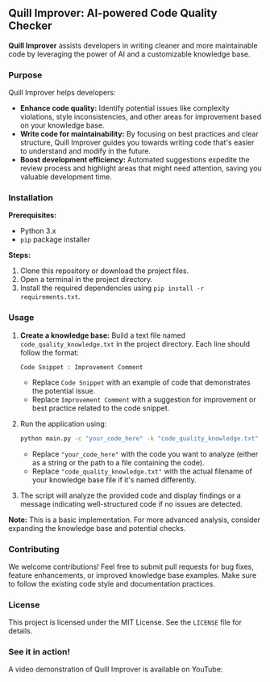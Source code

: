 ## Quill Improver: AI-powered Code Quality Checker

**Quill Improver** assists developers in writing cleaner and more maintainable code by leveraging the power of AI and a customizable knowledge base.

### Purpose

Quill Improver helps developers:

- **Enhance code quality:** Identify potential issues like complexity violations, style inconsistencies, and other areas for improvement based on your knowledge base.
- **Write code for maintainability:** By focusing on best practices and clear structure, Quill Improver guides you towards writing code that's easier to understand and modify in the future.
- **Boost development efficiency:** Automated suggestions expedite the review process and highlight areas that might need attention, saving you valuable development time.

### Installation

**Prerequisites:**

- Python 3.x
- `pip` package installer

**Steps:**

1. Clone this repository or download the project files.
2. Open a terminal in the project directory.
3. Install the required dependencies using `pip install -r requirements.txt`.

### Usage

1. **Create a knowledge base:** Build a text file named `code_quality_knowledge.txt` in the project directory. Each line should follow the format:

   ```
   Code Snippet : Improvement Comment
   ```

   - Replace `Code Snippet` with an example of code that demonstrates the potential issue.
   - Replace `Improvement Comment` with a suggestion for improvement or best practice related to the code snippet.

2. Run the application using:

   ```bash
   python main.py -c "your_code_here" -k "code_quality_knowledge.txt"
   ```

   - Replace `"your_code_here"` with the code you want to analyze (either as a string or the path to a file containing the code).
   - Replace `"code_quality_knowledge.txt"` with the actual filename of your knowledge base file if it's named differently.

3. The script will analyze the provided code and display findings or a message indicating well-structured code if no issues are detected.

**Note:** This is a basic implementation. For more advanced analysis, consider expanding the knowledge base and potential checks.

### Contributing

We welcome contributions! Feel free to submit pull requests for bug fixes, feature enhancements, or improved knowledge base examples. Make sure to follow the existing code style and documentation practices.

### License

This project is licensed under the MIT License. See the `LICENSE` file for details.

### See it in action!
A video demonstration of Quill Improver is available on YouTube: 
